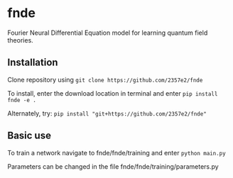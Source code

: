 # fnde
Fourier Neural Differential Equation model for learning quantum field theories.


## Installation
Clone repository using
```git clone https://github.com/2357e2/fnde```

To install, enter the download location in terminal and enter
```pip install fnde -e .```

Alternately, try:
```pip install "git+https://github.com/2357e2/fnde"```

## Basic use
To train a network navigate to fnde/fnde/training and enter
```python main.py```

Parameters can be changed in the file fnde/fnde/training/parameters.py

